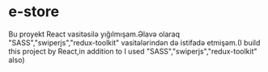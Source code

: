 # e-store
Bu proyekt React vasitəsilə yığılmışam.Əlavə olaraq "SASS","swiperjs","redux-toolkit" vasitələrindən də istifadə etmişəm.(I build this project by React,in addition to I used "SASS","swiperjs","redux-toolkit" also)
